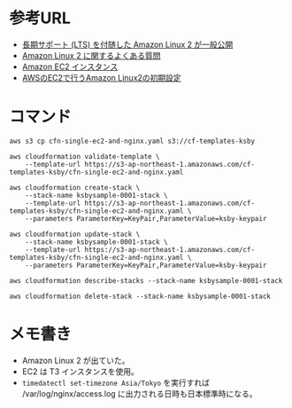 # 参考URL

* [長期サポート (LTS) を付随した Amazon Linux 2 が一般公開](https://aws.amazon.com/jp/about-aws/whats-new/2018/06/announcing-amazon-linux-2-with-long-term-support/)
* [Amazon Linux 2 に関するよくある質問](https://aws.amazon.com/jp/amazon-linux-2/faqs/)
* [Amazon EC2 インスタンス](https://aws.amazon.com/jp/ec2/instance-types/)
* [AWSのEC2で行うAmazon Linux2の初期設定](https://qiita.com/2no553/items/e87485e3fc4199bd5dcb)

# コマンド

```
aws s3 cp cfn-single-ec2-and-nginx.yaml s3://cf-templates-ksby

aws cloudformation validate-template \
    --template-url https://s3-ap-northeast-1.amazonaws.com/cf-templates-ksby/cfn-single-ec2-and-nginx.yaml

aws cloudformation create-stack \
    --stack-name ksbysample-0001-stack \
    --template-url https://s3-ap-northeast-1.amazonaws.com/cf-templates-ksby/cfn-single-ec2-and-nginx.yaml \
    --parameters ParameterKey=KeyPair,ParameterValue=ksby-keypair

aws cloudformation update-stack \
    --stack-name ksbysample-0001-stack \
    --template-url https://s3-ap-northeast-1.amazonaws.com/cf-templates-ksby/cfn-single-ec2-and-nginx.yaml \
    --parameters ParameterKey=KeyPair,ParameterValue=ksby-keypair

aws cloudformation describe-stacks --stack-name ksbysample-0001-stack

aws cloudformation delete-stack --stack-name ksbysample-0001-stack

```

# メモ書き

* Amazon Linux 2 が出ていた。
* EC2 は T3 インスタンスを使用。
* `timedatectl set-timezone Asia/Tokyo` を実行すれば /var/log/nginx/access.log に出力される日時も日本標準時になる。
